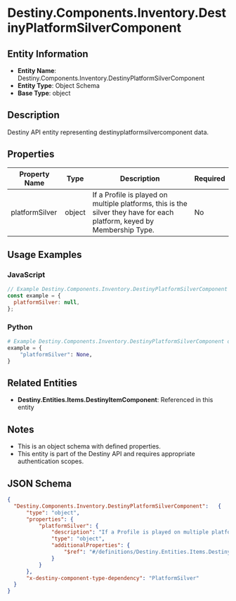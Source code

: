 # Destiny.Components.Inventory.DestinyPlatformSilverComponent

## Entity Information
- **Entity Name**: Destiny.Components.Inventory.DestinyPlatformSilverComponent
- **Entity Type**: Object Schema
- **Base Type**: object

## Description
Destiny API entity representing destinyplatformsilvercomponent data.

## Properties

| Property Name | Type | Description | Required |
|---------------|------|-------------|----------|
| platformSilver | object | If a Profile is played on multiple platforms, this is the silver they have for each platform, keyed by Membership Type. | No |

## Usage Examples

### JavaScript
```javascript
// Example Destiny.Components.Inventory.DestinyPlatformSilverComponent object
const example = {
  platformSilver: null,
};
```

### Python
```python
# Example Destiny.Components.Inventory.DestinyPlatformSilverComponent object
example = {
    "platformSilver": None,
}
```

## Related Entities
- **Destiny.Entities.Items.DestinyItemComponent**: Referenced in this entity

## Notes
- This is an object schema with defined properties.
- This entity is part of the Destiny API and requires appropriate authentication scopes.

## JSON Schema
```json
{
  "Destiny.Components.Inventory.DestinyPlatformSilverComponent":   {
      "type": "object",
      "properties": {
          "platformSilver": {
              "description": "If a Profile is played on multiple platforms, this is the silver they have for each platform, keyed by Membership Type.",
              "type": "object",
              "additionalProperties": {
                  "$ref": "#/definitions/Destiny.Entities.Items.DestinyItemComponent"
              }
          }
      },
      "x-destiny-component-type-dependency": "PlatformSilver"
  }
}
```
